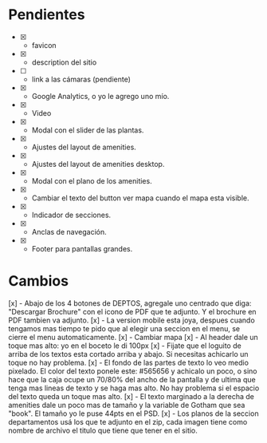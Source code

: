 # Pendientes

- [x] - favicon
- [x] - description del sitio
- [ ] - link a las cámaras (pendiente)
- [x] - Google Analytics, o yo le agrego uno mío.
- [x] - Video
- [x] - Modal con el slider de las plantas.
- [x] - Ajustes del layout de amenities.
- [x] - Ajustes del layout de amenities desktop.
- [x] - Modal con el plano de los amenities.
- [x] - Cambiar el texto del button ver mapa cuando el mapa esta visible.
- [x] - Indicador de secciones.
- [x] - Anclas de navegación.
- [x] - Footer para pantallas grandes.

# Cambios
[x] - Abajo de los 4 botones de DEPTOS, agregale uno centrado que diga: "Descargar Brochure" con el icono de PDF que te adjunto. Y el brochure en PDF tambien va adjunto.
[x] - La version mobile esta joya, despues cuando tengamos mas tiempo te pido que al elegir una seccion en el menu, se cierre el menu automaticamente.
[x] - Cambiar mapa
[x] - Al header dale un toque mas alto: yo en el boceto le di 100px
[x] - Fijate que el loguito de arriba de los textos esta cortado arriba y abajo. Si necesitas achicarlo un toque no hay problema.
[x] - El fondo de las partes de texto lo veo medio pixelado. El color del texto ponele este: #565656 y achicalo un poco, o sino hace que la caja ocupe un 70/80% del ancho de la pantalla y de ultima que tenga mas lineas de texto y se haga mas alto. No hay problema si el espacio del texto queda un toque mas alto.
[x] - El texto marginado a la derecha de amenities dale un poco mas de tamaño y la variable de Gotham que sea "book". El tamaño yo le puse 44pts en el PSD.
[x] - Los planos de la seccion departamentos usá los que te adjunto en el zip, cada imagen tiene como nombre de archivo el titulo que tiene que tener en el sitio.




